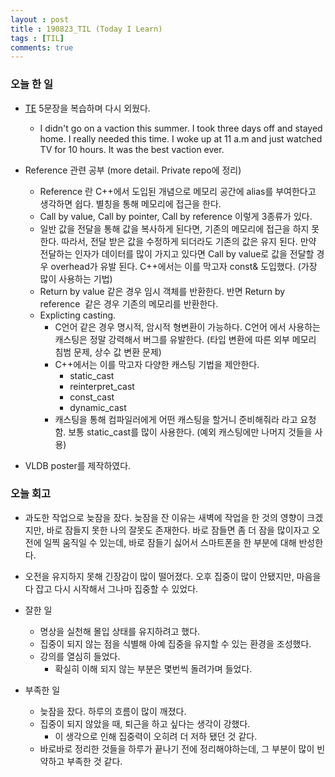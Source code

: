 ```yaml
---
layout : post
title : 190823_TIL (Today I Learn)
tags : [TIL]
comments: true
---
```

### 오늘 한 일
- [TE](https://armkernel.github.io/TE_190823/) 5문장을 복습하며 다시 외웠다.
  - I didn't go on a vaction this summer. I took three days off and stayed home. I really needed this time. I woke up at 11 a.m and just watched TV for 10 hours. It was the best vaction ever.

- Reference 관련 공부 (more detail. Private repo에 정리)
  - Reference 란 C++에서 도입된 개념으로 메모리 공간에 alias를 부여한다고 생각하면 쉽다. 별칭을 통해 메모리에 접근을 한다.
  - Call by value, Call by pointer, Call by reference 이렇게 3종류가 있다.
  - 일반 값을 전달을 통해 값을 복사하게 된다면, 기존의 메모리에 접근을 하지 못한다. 따라서, 전달 받은 값을 수정하게 되더라도 기존의 값은 유지 된다. 만약 전달하는 인자가 데이터를 많이 가지고 있다면 Call by value로 값을 전달할 경우 overhead가 유발 된다. C++에서는 이를 막고자 const& 도입했다. (가장 많이 사용하는 기법) 
  - Return by value 같은 경우 임시 객체를 반환한다. 반면 Return by reference  같은 경우 기존의 메모리를 반환한다. 
  - Explicting casting. 
    - C언어 같은 경우 명시적, 암시적 형변환이 가능하다. C언어 에서 사용하는 캐스팅은 정말 강력해서 버그를 유발한다. (타입 변환에 따른 외부 메모리 침범 문제, 상수 값 변환 문제)
    - C++에서는 이를 막고자 다양한 캐스팅 기법을 제안한다.
      - static_cast
      - reinterpret_cast
      - const_cast
      - dynamic_cast
    - 캐스팅을 통해 컴파일러에게 어떤 캐스팅을 할거니 준비해줘라 라고 요청함. 보통 static_cast를 많이 사용한다. (예외 캐스팅에만 나머지 것들을 사용)

- VLDB poster를 제작하였다.

### 오늘 회고
- 과도한 작업으로 늦잠을 잤다. 늦잠을 잔 이유는 새벽에 작업을 한 것의 영향이 크겠지만, 바로 잠들지 못한 나의 잘못도 존재한다. 바로 잠들면 좀 더 잠을 많이자고 오전에 일찍 움직일 수 있는데, 바로 잠들기 싫어서 스마트폰을 한 부분에 대해 반성한다. 

- 오전을 유지하지 못해 긴장감이 많이 떨어졌다. 오후 집중이 많이 안됐지만, 마음을 다 잡고 다시 시작해서 그나마 집중할 수 있었다.

- 잘한 일
  - 명상을 실천해 몰입 상태를 유지하려고 했다.
  - 집중이 되지 않는 점을 식별해 아예 집중을 유지할 수 있는 환경을 조성했다.
  - 강의를 열심히 들었다.
    - 확실히 이해 되지 않는 부분은 몇번씩 돌려가며 들었다.

- 부족한 일
  - 늦잠을 잤다. 하루의 흐름이 많이 깨졌다.
  - 집중이 되지 않았을 때, 퇴근을 하고 싶다는 생각이 강했다.
    - 이 생각으로 인해 집중력이 오히려 더 저하 됐던 것 같다.
  - 바로바로 정리한 것들을 하루가 끝나기 전에 정리해야하는데, 그 부분이 많이 빈약하고 부족한 것 같다. 
